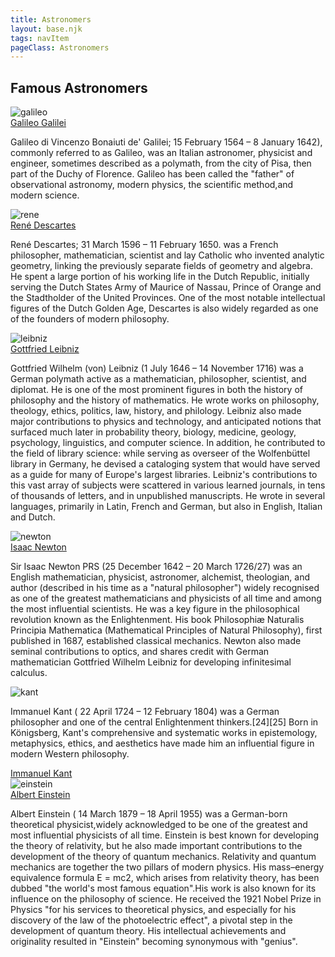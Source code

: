 ```yaml
---
title: Astronomers
layout: base.njk
tags: navItem
pageClass: Astronomers
---
```



  <div class="title">
            <h2>Famous Astronomers</h2>
        </div>
<section class="astronomer-container">
      

<div class="grid-wrapper">
            <div class="grid-box">
                <img src="/images/Galileo_Galilei.jpg" alt="galileo">
                <div class="hover">
                   <a href ="https://en.wikipedia.org/wiki/Galileo_Galilei"> Galileo Galilei </a> 
                </div>
                <p>Galileo di Vincenzo Bonaiuti de' Galilei; 15 February 1564 – 8 January 1642), commonly referred to as Galileo, was an Italian astronomer, physicist and engineer, sometimes described as a polymath, from the city of Pisa, then part of the Duchy of Florence. Galileo has been called the "father" of observational astronomy, modern physics, the scientific method,and modern science.</p>
                
                
                 
            
<div class="grid-box">
                <img src="/images/ReneDescartes.png" alt="rene">
                <div class="hover">
                   <a href ="https://en.wikipedia.org/wiki/Ren%C3%A9_Descartes"> René Descartes </a> 
                </div>
                <p>René Descartes; 31 March 1596 – 11 February 1650. was a French philosopher, mathematician, scientist and lay Catholic who invented analytic geometry, linking the previously separate fields of geometry and algebra. He spent a large portion of his working life in the Dutch Republic, initially serving the Dutch States Army of Maurice of Nassau, Prince of Orange and the Stadtholder of the United Provinces. One of the most notable intellectual figures of the Dutch Golden Age, Descartes is also widely regarded as one of the founders of modern philosophy.</P>
                
            
<div class="grid-box">
                <img src="/images/Gottfried_Wilhelm_Leibniz.jpg" alt="leibniz">
                <div class="hover">
                   <a href ="https://en.wikipedia.org/wiki/Gottfried_Wilhelm_Leibniz"> Gottfried Leibniz </a> 
                </div>
                <p>Gottfried Wilhelm (von) Leibniz (1 July 1646 – 14 November 1716) was a German polymath active as a mathematician, philosopher, scientist, and diplomat. He is one of the most prominent figures in both the history of philosophy and the history of mathematics. He wrote works on philosophy, theology, ethics, politics, law, history, and philology. Leibniz also made major contributions to physics and technology, and anticipated notions that surfaced much later in probability theory, biology, medicine, geology, psychology, linguistics, and computer science. In addition, he contributed to the field of library science: while serving as overseer of the Wolfenbüttel library in Germany, he devised a cataloging system that would have served as a guide for many of Europe's largest libraries. Leibniz's contributions to this vast array of subjects were scattered in various learned journals, in tens of thousands of letters, and in unpublished manuscripts. He wrote in several languages, primarily in Latin, French and German, but also in English, Italian and Dutch.</p>


<div class="grid-box">
                <img src="/images/Portrait_of_Sir_Isaac_Newton,_1689.jpg" alt="newton">
                <div class="hover">
                   <a href ="https://en.wikipedia.org/wiki/Isaac_Newton"> Isaac Newton </a> 
                </div>
                <p> Sir Isaac Newton PRS (25 December 1642 – 20 March 1726/27) was an English mathematician, physicist, astronomer, alchemist, theologian, and author (described in his time as a "natural philosopher") widely recognised as one of the greatest mathematicians and physicists of all time and among the most influential scientists. He was a key figure in the philosophical revolution known as the Enlightenment. His book Philosophiæ Naturalis Principia Mathematica (Mathematical Principles of Natural Philosophy), first published in 1687, established classical mechanics. Newton also made seminal contributions to optics, and shares credit with German mathematician Gottfried Wilhelm Leibniz for developing infinitesimal calculus.
                </p>
                
           
<div class="grid-box">
                <img src="/images/EmanuilKant.jpg" alt="kant">
                <p>Immanuel Kant ( 22 April 1724 – 12 February 1804) was a German philosopher and one of the central Enlightenment thinkers.[24][25] Born in Königsberg, Kant's comprehensive and systematic works in epistemology, metaphysics, ethics, and aesthetics have made him an influential figure in modern Western philosophy.
                </p>
                <div class="hover">
                   <a href ="https://en.wikipedia.org/wiki/Immanuel_Kant"> Immanuel Kant </a> 
                </div>
            </div>
<div class="grid-box">
                <img src="/images/Einstein.jpg" alt="einstein">
                <div class="hover">
                   <a href ="https://en.wikipedia.org/wiki/Albert_Einstein"> Albert Einstein </a> 
                </div>
                <p>Albert Einstein ( 14 March 1879 – 18 April 1955) was a German-born theoretical physicist,widely acknowledged to be one of the greatest and most influential physicists of all time. Einstein is best known for developing the theory of relativity, but he also made important contributions to the development of the theory of quantum mechanics. Relativity and quantum mechanics are together the two pillars of modern physics. His mass–energy equivalence formula E = mc2, which arises from relativity theory, has been dubbed "the world's most famous equation".His work is also known for its influence on the philosophy of science. He received the 1921 Nobel Prize in Physics "for his services to theoretical physics, and especially for his discovery of the law of the photoelectric effect", a pivotal step in the development of quantum theory. His intellectual achievements and originality resulted in "Einstein" becoming synonymous with "genius".
                </p>
           
</section>
